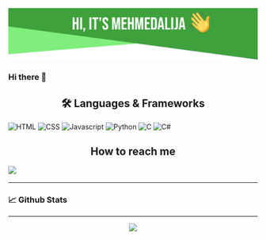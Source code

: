 <img align="center" src="https://raw.githubusercontent.com/mehmedalijaK/mehmedalijaK/main/image/header_image.png" />

### Hi there 👋

<!--
**mehmedalijaK/mehmedalijaK** is a ✨ _special_ ✨ repository because its `README.md` (this file) appears on your GitHub profile.

Here are some ideas to get you started:

- 🔭 I’m currently working on ...
- 🌱 I’m currently learning ...
- 👯 I’m looking to collaborate on ...
- 🤔 I’m looking for help with ...
- 💬 Ask me about ...
- 📫 How to reach me: ...
- 😄 Pronouns: ...
- ⚡ Fun fact: ...
-->

<h2 align="center">🛠️ Languages & Frameworks</h2>

![HTML](https://img.shields.io/badge/html%20-%23E34F26.svg?&style=for-the-badge&logo=html5&logoColor=white)
![CSS](https://img.shields.io/badge/css%20-%231572B6.svg?&style=for-the-badge&logo=css3&logoColor=white)
![Javascript](https://img.shields.io/badge/-Javascript-ffb400?style=for-the-badge&logo=javascript&logoColor=ffff3f)
![Python](https://img.shields.io/badge/python%20-%231572B6.svg?&style=for-the-badge&logo=python&logoColor=white)
![C](https://img.shields.io/badge/c%20-%2300599C.svg?&style=for-the-badge&logo=c%2B%2B&ogoColor=white)
![C#](https://img.shields.io/badge/csharp%20-%2300599C.svg?&style=for-the-badge&logo=c%2B%2B&ogoColor=white)

<h2 align="center"> How to reach me </h2>

[<img src="https://img.shields.io/badge/Linkedin-remcohalman-blue?logo=linkedin&style=for-the-badge">](https://www.linkedin.com/in/mehmedalija-kari%C5%A1ik-8135061a2)


___
### 📈 **Github Stats**
___

<p align="center">
  <img width="80%" src="https://github-readme-streak-stats.herokuapp.com/?user=mehmedalijaK&show_icons=true&locale=en&layout=demo&theme=merko&hide_border=true%22"/>
</p>
